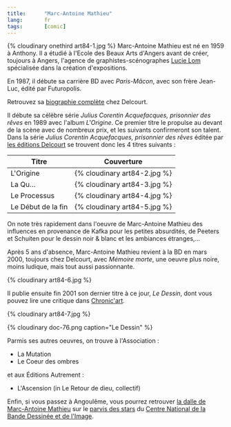 ```yaml
---
title:      "Marc-Antoine Mathieu"
lang:       fr
tags:       [comic]
---
```


{% cloudinary onethird art84-1.jpg %}
Marc-Antoine Mathieu est né en 1959 à Anthony. Il a étudié à l'Ecole des Beaux Arts d'Angers avant de créer, toujours à Angers, l'agence de graphistes-scénographes [Lucie Lom](http://www.lucie-lom.fr/) spécialisée dans la création d'expositions.

En 1987, il débute sa carrière BD avec *Paris-Mâcon*, avec son frère Jean-Luc, édité par Futuropolis.

Retrouvez sa [biographie complète](http://www.editions-delcourt.fr/catalogueauteur.php3?id=90) chez Delcourt.

Il débute sa célèbre série *Julius Corentin Acquefacques, prisonnier des rêves* en 1989 avec l'album *L'Origine*. Ce premier titre le propulse au devant de la scène avec de nombreux prix, et les suivants confirmeront son talent. Dans la série *Julius Corentin Acquefacques, prisonnier des rêves* éditée par [les éditions Delcourt](http://www.editions-delcourt.fr/) se trouvent donc les 4 titres suivants :

| Titre              | Couverture                   |
|--------------------|------------------------------|
| L'Origine          | {% cloudinary art84-2.jpg %} |
| La Qu…             | {% cloudinary art84-3.jpg %} |
| Le Processus       | {% cloudinary art84-4.jpg %} |
| Le Début de la fin | {% cloudinary art84-5.jpg %} |

On note très rapidement dans l'oeuvre de Marc-Antoine Mathieu des influences en provenance de Kafka pour les petites absurdités, de Peeters et Schuiten pour le dessin noir & blanc et les ambiances étranges,…

Après 5 ans d'absence, Marc-Antoine Mathieu revient à la BD en mars 2000, toujours chez Delcourt, avec *Mémoire morte*, une oeuvre plus noire, moins ludique, mais tout aussi passionnante.

{% cloudinary art84-6.jpg %}

Il publie ensuite fin 2001 son dernier titre à ce jour, *Le Dessin*, dont vous pouvez lire une critique dans [Chronic'art](http://www.chronicart.com/livres/livres_bd.php3?id=7149).

{% cloudinary art84-7.jpg %}

{% cloudinary doc-76.png caption="Le Dessin" %}

Parmis ses autres oeuvres, on trouve à l'Association :

- La Mutation
- Le Coeur des ombres

et aux Éditions Autrement :

- L'Ascension (in Le Retour de dieu, collectif)

Enfin, si vous passez à Angoulême, vous pourrez retrouver [la dalle de Marc-Antoine Mathieu](http://www.cnbdi.fr/gd_public/parvi/Dalle002.htm) sur le [parvis des stars](http://www.cnbdi.fr/gd_public/parvi/BATPARV.HTM) du [Centre National de la Bande Dessinée et de l'Image](http://www.cnbdi.fr/).
